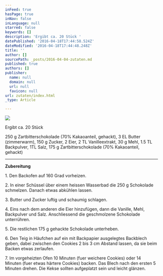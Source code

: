 ```yaml
---
inFeed: true
hasPage: true
inNav: false
inLanguage: null
starred: false
keywords: []
description: 'Ergibt ca. 20 Stück '
datePublished: '2016-04-18T17:44:58.524Z'
dateModified: '2016-04-18T17:44:48.248Z'
title: ''
author: []
sourcePath: _posts/2016-04-04-zutaten.md
published: true
authors: []
publisher:
  name: null
  domain: null
  url: null
  favicon: null
url: zutaten/index.html
_type: Article

---
```

![](https://the-grid-user-content.s3-us-west-2.amazonaws.com/d36a0294-0eca-40de-9603-b80400a98bc4.jpg)

Ergibt ca. 20 Stück

250 g Zartbitterschokolade (70% Kakaoanteil, gehackt), 3 EL Butter (zimmerwarm), 150 g Zucker, 2 Eier, 2 TL Vanilleextrakt, 30 g Mehl, 1.5 TL Backpulver, 1TL Salz, 175 g Zartbitterschokolade (70% Kakaoanteil, gehackt)

****

**Zubereitung**

1\. Den Backofen auf 160 Grad vorheizen.

2\. In einer Schüssel über einem heissen Wasserbad die 250 g Schokolade schmelzen. Danach etwas abkühlen lassen.

3\. Butter und Zucker luftig und schaumig schlagen.

4\. Eins nach dem anderen die Eier hinzufügen, dann die Vanille, Mehl, Backpulver und Salz. Anschliessend die geschmolzene Schokolade unterrühren.

5\. Die restlichen 175 g gehackte Schokolade unterheben.

6\. Den Teig in Häufchen auf ein mit Backpapier ausgelegtes Backblech geben, dabei zwischen den Cookies 2 bis 3 cm Abstand lassen, da sie beim Backen etwas zerlaufen.

7\. Im vorgeheizten Ofen 10 Minuten (fuer weichere Cookies) oder 14 Minuten (fuer etwas härtere Cookies) backen. Das Blech nach den ersten 5 Minuten drehen. Die Kekse sollten aufgeplatzt sein und leicht glänzen.